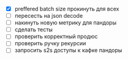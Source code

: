 - [x] preffered batch size прокинуть для всех
- [ ] пересесть на json decode
- [ ] накинуть новую метрику для пандоры
- [ ] сделать тесты
- [ ] проверить корректный продюс
- [ ] проверить ручку рекурсии
- [ ] запросить s2s доступы к кафке пандоры